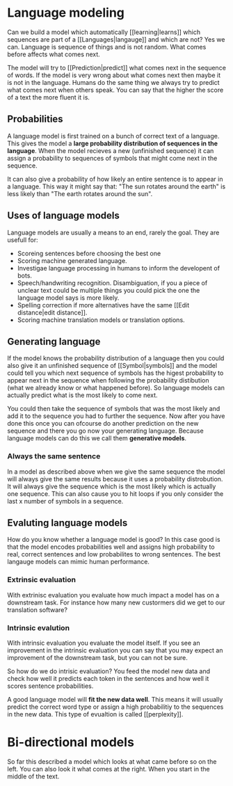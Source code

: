 # Language modeling
Can we build a model which automatically [[learning|learns]] which sequences are part of a [[Languages|langauge]] and which are not?  Yes we can. Language is sequence of things and is not random. What comes before affects what comes next. 

The model will try to [[Prediction|predict]] what comes next in the sequence of words. If the model is very wrong about what comes next then maybe it is not in the language. Humans do the same thing we always try to predict what comes next when others speak. You can say that the higher the score of a text the more fluent it is.

## Probabilities 
A language model is first trained on a bunch of correct text of a language. This gives the model a **large probability distribution of sequences in the language**. When the model recieves a new (unfinished sequence) it can assign a probability to sequences of symbols that might come next in the sequence.  

It can also give a probability of how likely an entire sentence is to appear in a language. This way it might say that: "The sun rotates around the earth" is less likely than "The earth rotates around the sun".

## Uses of language models 

Language models are usually a means to an end, rarely the goal. They are usefull for:
- Scoreing sentences before choosing the best one
- Scoring machine generated language.
- Investigae language processing in humans to inform the developent of bots.
- Speech/handwriting recognition. Disambiguation, if you a piece of unclear text could be multiple things you could pick the one the language model says is more likely. 
- Spelling correction if more alternatives have the same [[Edit distance|edit distance]].
- Scoring machine translation models or translation options. 

## Generating language
If the model knows the probability distribution of a language then you could also give it an unfinished sequence of [[Symbol|symbols]] and the model could tell you which next sequence of symbols has the higest probability to appear next in the sequence when following the probability distibution (what we already know or what happened before). So language models can actually predict what is the most likely to come next. 

You could then take the sequence of symbols that was the most likely and add it to the sequence you had to further the sequence. Now after you have done this once you can ofcourse do another prediction on the new sequence and there you go now your generating language. Because language models can do this we call them **generative models**. 

### Always the same sentence
In a model as described above when we give the same sequence the model will always give the same results because it uses a probability distrobution. It will always give the sequence which is the most likely which is actually one sequence. This can also cause you to hit loops if you only consider the last x number of symbols in a sequence. 

## Evaluting language models 
How do you know whether a language model is good? In this case good is that the model encodes probabilities well and assigns high probability to real, correct sentences and low probabilites to wrong sentences. The best langauge models can mimic human performance. 

### Extrinsic evaluation
With extrinisc evaluation you evaluate how much impact a model has on a downstream task. For instance how many new custormers did we get to our translation software? 

 ### Intrinsic evalution
 With intrinsic evaluation you evaluate the model itself. If you see an improvement in the intrinsic evaluation you can say that you may expect an improvement of the downstream task, but you can not be sure. 
 
 So how do we do intrisic evaluation? You feed the model new data and check how well it predicts each token in the sentences and how well it scores sentence probabilities. 
 
 A good language model will **fit the new data well**. This means it will usually predict the correct word type or assign a high probabilitiy to the sequences in the new data. This type of evualtion is called [[perplexity]]. 
 
 # Bi-directional models 
 
 So far this described a model which looks at what came before so on the left. You can also look it what comes at the right. When you start in the middle of the text. 